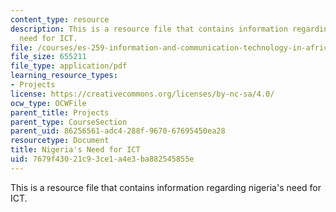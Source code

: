 ```yaml
---
content_type: resource
description: This is a resource file that contains information regarding nigeria's
  need for ICT.
file: /courses/es-259-information-and-communication-technology-in-africa-spring-2006/7679f43021c93ce1a4e3ba882545855e_MITES_259S06_goshit.pdf
file_size: 655211
file_type: application/pdf
learning_resource_types:
- Projects
license: https://creativecommons.org/licenses/by-nc-sa/4.0/
ocw_type: OCWFile
parent_title: Projects
parent_type: CourseSection
parent_uid: 86256561-adc4-288f-9670-67695450ea28
resourcetype: Document
title: Nigeria's Need for ICT
uid: 7679f430-21c9-3ce1-a4e3-ba882545855e
---
```

This is a resource file that contains information regarding nigeria's need for ICT.